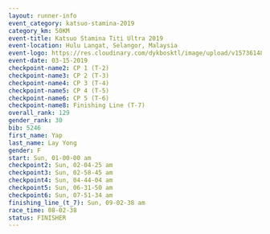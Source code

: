 ```yaml
---
layout: runner-info 
event_category: katsuo-stamina-2019 
category_km: 50KM 
event-title: Katsuo Stamina Titi Ultra 2019 
event-location: Hulu Langat, Selangor, Malaysia 
event-logo: https://res.cloudinary.com/dykbosktl/image/upload/v1573614825/Logo/Logo_p7ft6n.png
event-date: 03-15-2019 
checkpoint-name2: CP 1 (T-2) 
checkpoint-name3: CP 2 (T-3) 
checkpoint-name4: CP 3 (T-4) 
checkpoint-name5: CP 4 (T-5) 
checkpoint-name6: CP 5 (T-6) 
checkpoint-name8: Finishing Line (T-7) 
overall_rank: 129
gender_rank: 30
bib: 5246
first_name: Yap
last_name: Lay Yong
gender: F
start: Sun, 01-00-00 am
checkpoint2: Sun, 02-04-25 am
checkpoint3: Sun, 02-58-45 am
checkpoint4: Sun, 04-44-04 am
checkpoint5: Sun, 06-31-50 am
checkpoint6: Sun, 07-51-34 am
finishing_line_(t_7): Sun, 09-02-38 am
race_time: 08-02-38
status: FINISHER
---
```


